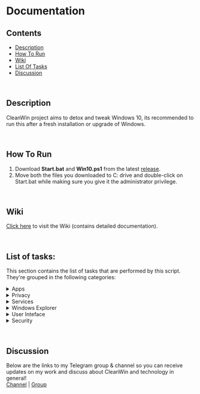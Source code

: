 # Documentation

## Contents
 - [Description](#description)
 - [How To Run](#how-to-run)   
 - [Wiki](#wiki)   
 - [List Of Tasks](#list-of-tasks)  
 - [Discussion](#discussion)

&nbsp;

## Description
CleanWin project aims to detox and tweak Windows 10, its recommended to run this after a fresh installation or upgrade of Windows.

&nbsp;

## How To Run
1. Download **Start.bat** and **Win10.ps1** from the latest [release](https://github.com/PratyakshM/Win10-Script/releases).
2. Move both the files you downloaded to C: drive and double-click on Start.bat while making sure you give it the administrator privilege.

&nbsp;

## Wiki
[Click here](https://github.com/PratyakshM/CleanWin/wiki/Wiki) to visit the Wiki (contains detailed documentation).  

&nbsp;

## List of tasks:
This section contains the list of tasks that are performed by this script. They're grouped in the following categories:
<details>
<summary>Apps</summary>
List of apps removed:
<br>3D Viewer        
<br>Alarms and Clock
<br>Cortana  
<br>Camera  
<br>Feedback Hub 
<br>Get Help      
<br>Get started  
<br>Groove Music  
<br>Mail and Calendar  
<br>Messaging  
<br>Maps  
<br>Microsoft News  
<br>Microsoft Solitaire Collection  
<br>Mixed Reality Portal  
<br>Movies & TV  
<br>OneConnect  
<br>Office  
<br>Office Lens  
<br>OneNote  
<br>Paint 3D  
<br>People  
<br>Sway  
<br>Skype  
<br>Sticky Notes  
<br>Whiteboard  
<br>Your Phone  
<br><br>List of apps installed:
<br>7-zip
</details>

<details>
<summary>Privacy</summary>
Disable maps updates
<br>Disable feedback
<br>Disable advertising ID
<br>Disable location tracking
<br>Disable background apps
</details>

<details>
<summary>Services</summary>
Disable AutoPlay
<br>Disable Autorun
<br>Disable disk defragmentation
<br>Set BIOS time to UTC
</details>

<details>
<summary>Windows Explorer</summary>
Disable Search Indexing when on battery power
<br>Show verbose status
<br>Use Print Screen key to open Snip & Sketch overlay
</details>

<details>
<summary>User Inteface</summary>
Hide language icon from taskbar
<br>Hide known extensions
<br>Disable sticky keys prompt
<br>Set Explorer to open This PC instead of Quick access
<br>Hide 3D Objects tabs from This PC and Quick Access
<br>Hide task view icon from taskbar
<br>Show all tray icons on taskbar
<br>Show seconds in taskbar clock
</details>

<details>
<summary>Security</summary>
Disable Server Message Block
<br>Disable Meltdown compatibility flag
</details>

&nbsp;

## Discussion
Below are the links to my Telegram group & channel so you can receive updates on my work and discuss about CleanWin and technology in general!  
[Channel](https://t.me/PratyakshProjects) | [Group](https://t.me/pratt_community)

&nbsp;
